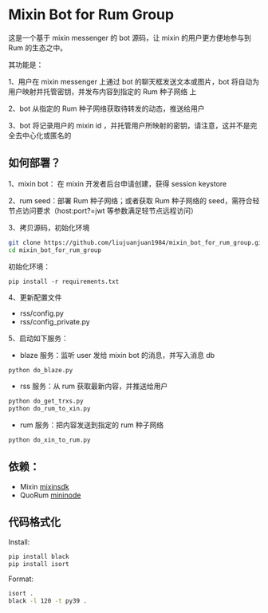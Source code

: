 # Mixin Bot for Rum Group

这是一个基于 mixin messenger 的 bot 源码，让 mixin 的用户更方便地参与到 Rum 的生态之中。

其功能是：

1、用户在 mixin messenger 上通过 bot 的聊天框发送文本或图片，bot 将自动为用户映射并托管密钥，并发布内容到指定的 Rum 种子网络 上

2、bot 从指定的 Rum 种子网络获取待转发的动态，推送给用户

3、bot 将记录用户的 mixin id ，并托管用户所映射的密钥，请注意，这并不是完全去中心化或匿名的

## 如何部署？

1、mixin bot： 在 mixin 开发者后台申请创建，获得 session keystore

2、rum seed：部署 Rum 种子网络；或者获取 Rum 种子网络的 seed，需符合轻节点访问要求（host:port?=jwt 等参数满足轻节点远程访问）

3、拷贝源码，初始化环境

```bash
git clone https://github.com/liujuanjuan1984/mixin_bot_for_rum_group.git
cd mixin_bot_for_rum_group
```

初始化环境：

```pip install -r requirements.txt```

4、更新配置文件

- rss/config.py
- rss/config_private.py 

5、启动如下服务：

- blaze 服务：监听 user 发给 mixin bot 的消息，并写入消息 db

```bash
python do_blaze.py
```

- rss 服务：从 rum 获取最新内容，并推送给用户

```bash
python do_get_trxs.py
python do_rum_to_xin.py
```

- rum 服务：把内容发送到指定的 rum 种子网络

```bash
python do_xin_to_rum.py
```


## 依赖：

- Mixin [mixinsdk](https://pypi.org/project/mixinsdk/)
- QuoRum [mininode](https://github.com/liujuanjuan1984/mininode)

## 代码格式化

Install:

```bash
pip install black
pip install isort
```

Format:

```bash
isort .
black -l 120 -t py39 .
```
